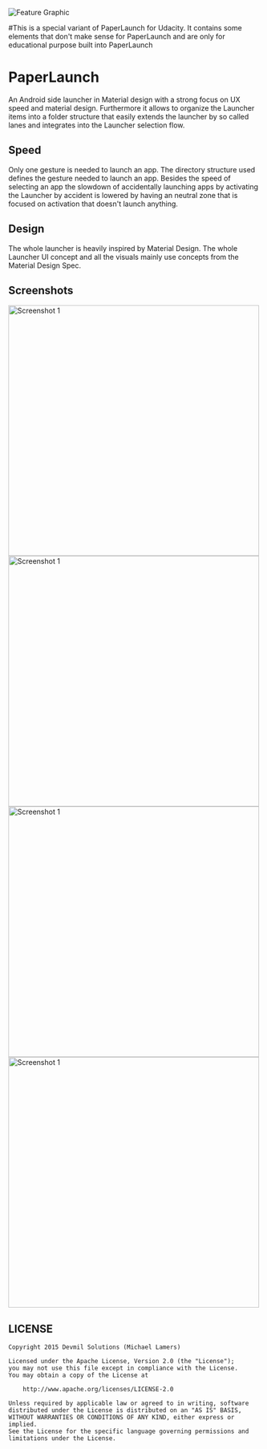 ![Feature Graphic](images/FeatureGraphic.jpg "Feature Graphic")

#This is a special variant of PaperLaunch for Udacity. It contains some elements that don't make sense for PaperLaunch and are only for educational purpose built into PaperLaunch



# PaperLaunch
An Android side launcher in Material design with a strong focus on UX speed and material design.
Furthermore it allows to organize the Launcher items into a folder structure that easily extends the launcher by so called lanes and integrates into the Launcher selection flow.

## Speed
Only one gesture is needed to launch an app. 
The directory structure used defines the gesture needed to launch an app.
Besides the speed of selecting an app the slowdown of accidentally launching apps by activating the Launcher by accident is lowered by having an neutral zone that is focused on activation that doesn't launch anything.

## Design
The whole launcher is heavily inspired by Material Design. The whole Launcher UI concept and all the visuals mainly use concepts from the Material Design Spec.

## Screenshots

<a href="images/PlayStore/Screenshots/Screenshot_2015-12-27-11-30-28.png"><img src="images/PlayStore/Screenshots/Screenshot_2015-12-27-11-30-28.png" alt="Screenshot 1" height="500" /></a> <a href="images/PlayStore/Screenshots/Screenshot_2015-12-27-11-30-35.png"><img src="images/PlayStore/Screenshots/Screenshot_2015-12-27-11-30-35.png" alt="Screenshot 1" height="500" /></a> <a href="images/PlayStore/Screenshots/Screenshot_2015-12-27-11-30-43.png"><img src="images/PlayStore/Screenshots/Screenshot_2015-12-27-11-30-43.png" alt="Screenshot 1" height="500" /></a> <a href="images/PlayStore/Screenshots/Screenshot_2015-12-27-11-30-21.png"><img src="images/PlayStore/Screenshots/Screenshot_2015-12-27-11-30-21.png" alt="Screenshot 1" height="500" /></a>

## LICENSE

    Copyright 2015 Devmil Solutions (Michael Lamers)

    Licensed under the Apache License, Version 2.0 (the "License");
    you may not use this file except in compliance with the License.
    You may obtain a copy of the License at

        http://www.apache.org/licenses/LICENSE-2.0

    Unless required by applicable law or agreed to in writing, software
    distributed under the License is distributed on an "AS IS" BASIS,
    WITHOUT WARRANTIES OR CONDITIONS OF ANY KIND, either express or implied.
    See the License for the specific language governing permissions and
    limitations under the License.